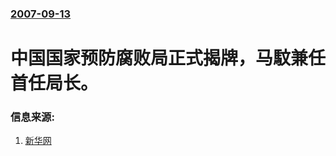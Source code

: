 ### [2007-09-13](/news/2007/09/13/index.md)

##### 
# 中国国家预防腐败局正式揭牌，马馼兼任首任局长。




### 信息来源:

1. [新华网](http://news.xinhuanet.com/photo/2007-09/13/content_6716428.htm)
